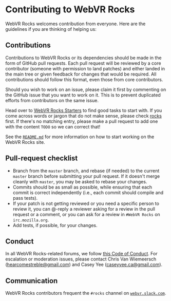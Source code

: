 # Contributing to WebVR Rocks

WebVR Rocks welcomes contribution from everyone. Here are the guidelines if you are
thinking of helping us:


## Contributions

Contributions to WebVR Rocks or its dependencies should be made in the form of
GitHub pull requests. Each pull request will be reviewed by a core contributor
(someone with permission to land patches) and either landed in the main tree
or given feedback for changes that would be required. All contributions should
follow this format, even those from core contributors.

Should you wish to work on an issue, please claim it first by commenting on
the GitHub issue that you want to work on it. This is to prevent duplicated
efforts from contributors on the same issue.

Head over to [WebVR Rocks Starters](https://webvr.rocks/contributing/starters)
to find good tasks to start with. If you come across words or jargon that do
not make sense, please check [rocks](/rocks/glossary) first. If there's no
matching entry, please make a pull request to add one with the content `TODO`
so we can correct that!

See the [`README.md`](README.md) for more information on how to start working
on the WebVR Rocks site.


## Pull-request checklist

- Branch from the `master` branch, and rebase (if needed) to the current
  `master` branch before submitting your pull request. If it doesn't merge
  cleanly with `master`, you may be asked to rebase your changes.
- Commits should be as small as possible, while ensuring that each commit is
  correct independently (i.e., each commit should compile and pass tests).
- If your patch is not getting reviewed or you need a specific person to review
  it, you can @-reply a reviewer asking for a review in the pull request or a
  comment, or you can ask for a review in `#WebVR Rocks` on `irc.mozilla.org`.
- Add tests, if possible, for your changes.


## Conduct

In all WebVR Rocks-related forums, we follow [this Code of Conduct](https://webvr.rocks/contributing/code-of-conduct). For escalation or moderation issues, please contact Chris Van Wiemeersch (hearcomestreble@gmail.com) and Casey Yee (caseyyee.ca@gmail.com).


## Communication

WebVR Rocks contributors frequent the `#rocks` channel on [`webvr.slack.com`](https://webvr.rocks/chat).
